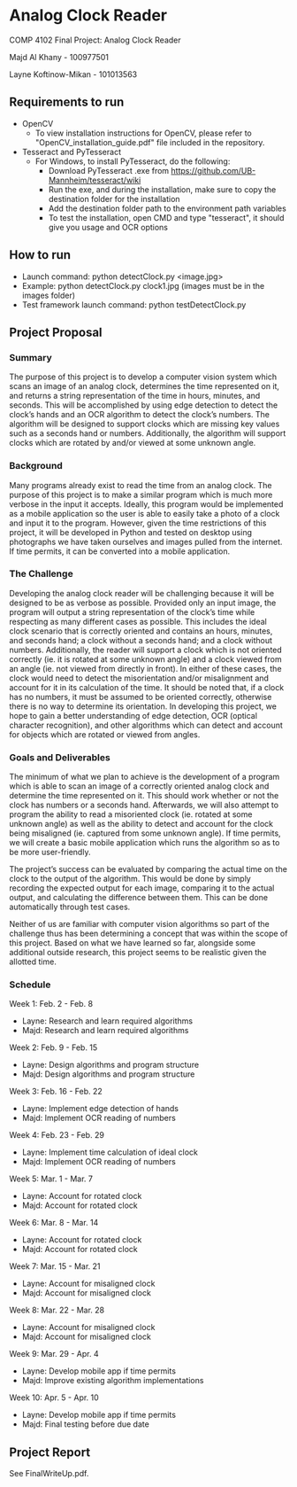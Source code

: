 # Analog Clock Reader
COMP 4102 Final Project: Analog Clock Reader

Majd Al Khany - 100977501

Layne Koftinow-Mikan - 101013563

## Requirements to run
- OpenCV
  - To view installation instructions for OpenCV, please refer to "OpenCV_installation_guide.pdf" file included in the repository.
- Tesseract and PyTesseract
  - For Windows, to install PyTesseract, do the following:
    - Download PyTesseract .exe from https://github.com/UB-Mannheim/tesseract/wiki
    - Run the exe, and during the installation, make sure to copy the destination folder for the installation
    - Add the destination folder path to the environment path variables
    - To test the installation, open CMD and type "tesseract", it should give you usage and OCR options

## How to run
- Launch command: python detectClock.py <image.jpg>
- Example: python detectClock.py clock1.jpg (images must be in the images folder)
- Test framework launch command: python testDetectClock.py

## Project Proposal
### Summary
The purpose of this project is to develop a computer vision system which scans an image of an analog clock, determines the time represented on it, and returns a string representation of the time in hours, minutes, and seconds. This will be accomplished by using edge detection to detect the clock’s hands and an OCR algorithm to detect the clock’s numbers. The algorithm will be designed to support clocks which are missing key values such as a seconds hand or numbers. Additionally, the algorithm will support clocks which are rotated by and/or viewed at some unknown angle.

### Background
Many programs already exist to read the time from an analog clock. The purpose of this project is to make a similar program which is much more verbose in the input it accepts. Ideally, this program would be implemented as a mobile application so the user is able to easily take a photo of a clock and input it to the program. However, given the time restrictions of this project, it will be developed in Python and tested on desktop using photographs we have taken ourselves and images pulled from the internet. If time permits, it can be converted into a mobile application.

### The Challenge
Developing the analog clock reader will be challenging because it will be designed to be as verbose as possible. Provided only an input image, the program will output a string representation of the clock’s time while respecting as many different cases as possible. This includes the ideal clock scenario that is correctly oriented and contains an hours, minutes, and seconds hand; a clock without a seconds hand; and a clock without numbers. Additionally, the reader will support a clock which is not oriented correctly (ie. it is rotated at some unknown angle) and a clock viewed from an angle (ie. not viewed from directly in front). In either of these cases, the clock would need to detect the misorientation and/or misalignment and account for it in its calculation of the time. It should be noted that, if a clock has no numbers, it must be assumed to be oriented correctly, otherwise there is no way to determine its orientation. In developing this project, we hope to gain a better understanding of edge detection, OCR (optical character recognition), and other algorithms which can detect and account for objects which are rotated or viewed from angles.

### Goals and Deliverables
The minimum of what we plan to achieve is the development of a program which is able to scan an image of a correctly oriented analog clock and determine the time represented on it. This should work whether or not the clock has numbers or a seconds hand. Afterwards, we will also attempt to program the ability to read a misoriented clock (ie. rotated at some unknown angle) as well as the ability to detect and account for the clock being misaligned (ie. captured from some unknown angle). If time permits, we will create a basic mobile application which runs the algorithm so as to be more user-friendly.

The project’s success can be evaluated by comparing the actual time on the clock to the output of the algorithm. This would be done by simply recording the expected output for each image, comparing it to the actual output, and calculating the difference between them. This can be done automatically through test cases.

Neither of us are familiar with computer vision algorithms so part of the challenge thus has been determining a concept that was within the scope of this project. Based on what we have learned so far, alongside some additional outside research, this project seems to be realistic given the allotted time.

### Schedule
Week 1: Feb. 2 - Feb. 8
- Layne: Research and learn required algorithms
- Majd: Research and learn required algorithms

Week 2: Feb. 9 - Feb. 15
- Layne: Design algorithms and program structure
- Majd: Design algorithms and program structure

Week 3: Feb. 16 - Feb. 22
- Layne: Implement edge detection of hands
- Majd: Implement OCR reading of numbers

Week 4: Feb. 23 - Feb. 29
- Layne: Implement time calculation of ideal clock
- Majd: Implement OCR reading of numbers

Week 5: Mar. 1 - Mar. 7
- Layne: Account for rotated clock
- Majd: Account for rotated clock

Week 6: Mar. 8 - Mar. 14
- Layne: Account for rotated clock
- Majd: Account for rotated clock

Week 7: Mar. 15 - Mar. 21
- Layne: Account for misaligned clock
- Majd: Account for misaligned clock

Week 8: Mar. 22 - Mar. 28
- Layne: Account for misaligned clock
- Majd: Account for misaligned clock

Week 9: Mar. 29 - Apr. 4
- Layne: Develop mobile app if time permits
- Majd: Improve existing algorithm implementations

Week 10: Apr. 5 - Apr. 10
- Layne: Develop mobile app if time permits
- Majd: Final testing before due date

## Project Report
See FinalWriteUp.pdf.
